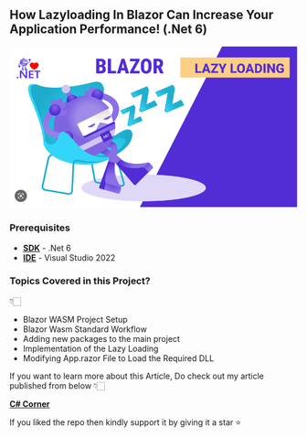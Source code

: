 ## How Lazyloading In Blazor Can Increase Your Application Performance! (.Net 6) 

![Alt Text](https://github.com/JayKrishnareddy/LazyLoading/blob/master/Blazor.png)

### Prerequisites

- [**SDK**](https://dotnet.microsoft.com/en-us/download/visual-studio-sdks "SDK") - .Net 6
- [**IDE**](https://visualstudio.microsoft.com/vs/ "Visual Studio 2022") - Visual Studio 2022

### Topics Covered in this Project?

👇🏻

- Blazor WASM Project Setup
- Blazor Wasm Standard Workflow
- Adding new packages to the main project
- Implementation of the Lazy Loading
- Modifying App.razor File to Load the Required DLL


If you want to learn more about this Article, Do check out my article published from below 👇🏻

[**C# Corner**](https://www.c-sharpcorner.com/article/lazyloading-in-blazor/ "C# Corner")

If you liked the repo then kindly support it by giving it a star ⭐
